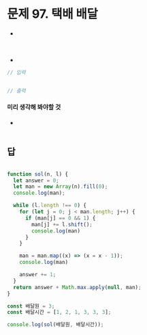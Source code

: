 # 문제 97. 택배 배달 

- 

<mark style="background: pink"></mark><br>



- 

```js
// 입력


// 출력

```

#### 미리 생각해 봐야할 것

- 

```js

```

## 답

```js

function sol(n, l) {
  let answer = 0;
  let man = new Array(n).fill(0);
  console.log(man);

  while (l.length !== 0) {
    for (let j = 0; j < man.length; j++) {
      if (man[j] == 0 && 1) {
        man[j] += l.shift();
        console.log(man)
      }
    }

    man = man.map((x) => (x = x - 1));
    console.log(man)

    answer += 1;
  }
  return answer + Math.max.apply(null, man);
}

const 배달원 = 3;
const 배달시간 = [1, 2, 1, 3, 3, 3];

console.log(sol(배달원, 배달시간));


```
